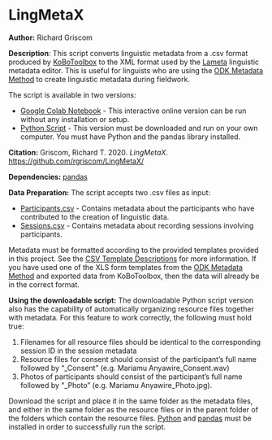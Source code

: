 # LingMetaX
**Author:** Richard Griscom

**Description**: This script converts linguistic metadata from a .csv format produced by [KoBoToolbox](https://www.kobotoolbox.org/) to the XML format used by the [Lameta](https://sites.google.com/site/metadatatooldiscussion/) linguistic metadata editor. This is useful for linguists who are using the [ODK Metadata Method](https://zenodo.org/record/3871516) to create linguistic metadata during fieldwork. 

The script is available in two versions: 
* [Google Colab Notebook](https://colab.research.google.com/drive/149OpY8zxxSHA1u2deInzkegnUsEj1jiI?usp=sharing) - This interactive online version can be run without any installation or setup. 
* [Python Script](https://github.com/rgriscom/LingMetaX/blob/main/LingMetaX.py) - This version must be downloaded and run on your own computer. You must have Python and the pandas library installed. 

**Citation:**
Griscom, Richard T. 2020. *LingMetaX*. https://github.com/rgriscom/LingMetaX/

**Dependencies:** 
[pandas](https://pandas.pydata.org/)

**Data Preparation:** 
The script accepts two .csv files as input:

* [Participants.csv](https://github.com/rgriscom/LingMetaX/blob/main/Templates/Participants.csv) - Contains metadata about the participants who have contributed to the creation of linguistic data.
* [Sessions.csv](https://github.com/rgriscom/LingMetaX/blob/main/Templates/Sessions.csv) - Contains metadata about recording sessions involving participants. 

Metadata must be formatted according to the provided templates provided in this project. See the [CSV Template Descriptions](https://github.com/rgriscom/LingMetaX/blob/main/Documentation/CSV%20Template%20Descriptions.md) for more information. If you have used one of the XLS form templates from the [ODK Metadata Method](https://zenodo.org/record/3871516) and exported data from KoBoToolbox, then the data will already be in the correct format. 

**Using the downloadable script:**
The downloadable Python script version also has the capability of automatically organizing resource files together with metadata. For this feature to work correctly, the following must hold true:
1. Filenames for all resource files should be identical to the corresponding session ID in the session metadata
2. Resource files for consent should consist of the participant’s full name followed by “_Consent” (e.g. Mariamu Anyawire_Consent.wav)
3. Photos of participants should consist of the participant’s full name followed by “_Photo” (e.g. Mariamu Anyawire_Photo.jpg).
    
Download the script and place it in the same folder as the metadata files, and either in the same folder as the resource files or in the parent folder of the folders which contain the resource files. [Python](https://www.python.org/) and [pandas](https://pandas.pydata.org/) must be installed in order to successfully run the script. 





